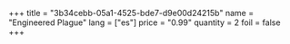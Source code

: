 +++
title = "3b34cebb-05a1-4525-bde7-d9e00d24215b"
name = "Engineered Plague"
lang = ["es"]
price = "0.99"
quantity = 2
foil = false
+++
